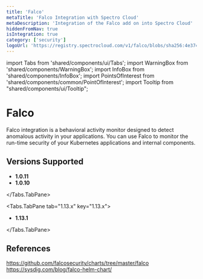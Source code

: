 ```yaml
---
title: 'Falco'
metaTitle: 'Falco Integration with Spectro Cloud'
metaDescription: 'Integration of the Falco add on into Spectro Cloud'
hiddenFromNav: true
isIntegration: true
category: ['security']
logoUrl: 'https://registry.spectrocloud.com/v1/falco/blobs/sha256:4e37461d0a31959ca8af65128329750ca3417e883e7e4ba17ee085b01a383a27?type=image/png'
---
```


import Tabs from 'shared/components/ui/Tabs';
import WarningBox from 'shared/components/WarningBox';
import InfoBox from 'shared/components/InfoBox';
import PointsOfInterest from 'shared/components/common/PointOfInterest';
import Tooltip from "shared/components/ui/Tooltip";


# Falco

Falco integration is a behavioral activity monitor designed to detect anomalous activity in your applications. You can use Falco to monitor the run-time security of your Kubernetes applications and internal components.

## Versions Supported

<Tabs>
<Tabs.TabPane tab="1.0.x" key="1.0.x">

* **1.0.11**
* **1.0.10**
 
</Tabs.TabPane>

<Tabs.TabPane tab="1.13.x" key="1.13.x">

* **1.13.1**
 
</Tabs.TabPane>

</Tabs>



## References

https://github.com/falcosecurity/charts/tree/master/falco<br />
https://sysdig.com/blog/falco-helm-chart/
